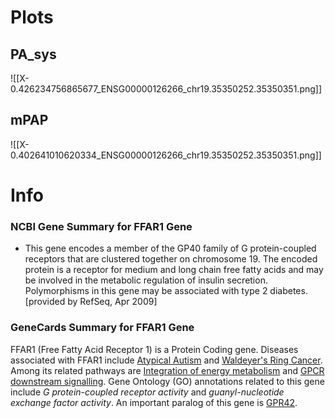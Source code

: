 # Plots
## PA_sys
![[X-0.426234756865677_ENSG00000126266_chr19.35350252.35350351.png]]

## mPAP
![[X-0.402641010620334_ENSG00000126266_chr19.35350252.35350351.png]]

# Info

### NCBI Gene Summary for FFAR1 Gene

[](https://www.ncbi.nlm.nih.gov/gene/2864)

- This gene encodes a member of the GP40 family of G protein-coupled receptors that are clustered together on chromosome 19. The encoded protein is a receptor for medium and long chain free fatty acids and may be involved in the metabolic regulation of insulin secretion. Polymorphisms in this gene may be associated with type 2 diabetes. [provided by RefSeq, Apr 2009]
    

### GeneCards Summary for FFAR1 Gene

FFAR1 (Free Fatty Acid Receptor 1) is a Protein Coding gene. Diseases associated with FFAR1 include [Atypical Autism](http://www.malacards.org/card/atypical_autism "See Atypical Autism at MalaCards") and [Waldeyer's Ring Cancer](http://www.malacards.org/card/waldeyers_ring_cancer "See Waldeyer"). Among its related pathways are [Integration of energy metabolism](https://pathcards.genecards.org/card/integration_of_energy_metabolism "See Integration of energy metabolism at Pathcards") and [GPCR downstream signalling](https://pathcards.genecards.org/card/gpcr_downstream_signalling "See GPCR downstream signalling at Pathcards"). Gene Ontology (GO) annotations related to this gene include _G protein-coupled receptor activity_ and _guanyl-nucleotide exchange factor activity_. An important paralog of this gene is [GPR42](https://www.genecards.org/cgi-bin/carddisp.pl?gene=GPR42).

